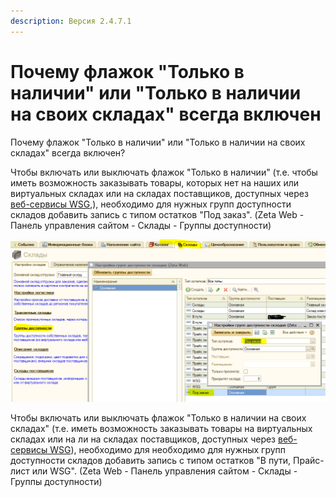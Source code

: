 ```yaml
---
description: Версия 2.4.7.1
---
```


# Почему флажок "Только в наличии" или "Только в наличии на своих складах" всегда включен

Почему флажок "Только в наличии" или "Только в наличии на своих складах" всегда включен?

Чтобы включать или выключать флажок "Только в наличии" \(т.е. чтобы иметь возможность заказывать товары, которых нет на наших или виртуальных складах или на складах поставщиков, доступных через [веб-сервисы WSG](http://wsg.zetasoft.ru/),\), необходимо для нужных групп доступности складов добавить запись с типом остатков "Под заказ". \(Zeta Web - Панель управления сайтом - Склады - Группы доступности\)

![](../.gitbook/assets/image%20%28145%29.png)

Чтобы включать или выключать флажок "Только в наличии на своих складах" \(т.е. иметь возможность заказывать товары на виртуальных складах или на ли на складах поставщиков, доступных через [веб-сервисы WSG](http://wsg.zetasoft.ru/)\), необходимо для необходимо для нужных групп доступности складов добавить запись с типом остатков "В пути, Прайс-лист или WSG". \(Zeta Web - Панель управления сайтом - Склады - Группы доступности\)

